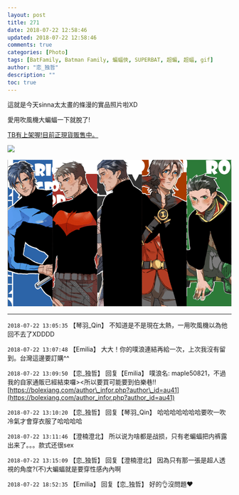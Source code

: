 ```yaml
---
layout: post
title: 271
date: 2018-07-22 12:58:46
updated: 2018-07-22 12:58:46
comments: true
categories: [Photo]
tags: [BatFamily, Batman Family, 蝙蝠俠, SUPERBAT, 超蝙, 超蝠, gif]
author: "恋_独哲"
description: ""
toc: true
---
```


<p>這就是今天sinna太太畫的條漫的實品照片啦XD</p> 
<p>愛用吹風機大蝙蝠一下就脫了!</p> 
<p><a target="_blank" rel="nofollow" href="https://item.taobao.com/item.htm?spm=a1z38n.10677092.0.0.11891debRJyG9C&amp;id=571432412965"  >TB有上架喔!目前正現貨販售中。</a></p>

![](https://raw.githubusercontent.com/alicewish/maple50821/master/img_YW5MWVN1NEpoZFgwaG1oK2RtMW1YYkhhRDdZbnNDU1ZQdlBLNXpJbmoxbFMrdkxSSHN6R1hBPT0.gif)

![](https://raw.githubusercontent.com/alicewish/maple50821/master/img_YW5MWVN1NEpoZFgwaG1oK2RtMW1YZEtxU21YUjJmK2laRUF0cFp0WTN0aE8vOGEyOFZzN1NRPT0.gif)

---

`2018-07-22 13:05:35` 【琴羽\_Qin】 不知道是不是現在太熱，一用吹風機以為他回不去了XDDDD

`2018-07-22 13:07:48` 【Emilia】 大大！你的噗浪連結再給一次，上次我沒有留到。台灣這邊要訂購^^

`2018-07-22 13:09:50` 【恋\_独哲】 回复【Emilia】 噗浪名: maple50821，不過我的自家通販已經結束囉><所以要買可能要到伯樂巷!! [https://bolexiang.com/author\_infor.php?author\_id=au41](https://bolexiang.com/author_infor.php?author_id=au41)

`2018-07-22 13:10:20` 【恋\_独哲】 回复【琴羽\_Qin】 哈哈哈哈哈哈哈要吹一吹冷氣才會穿衣服了哈哈哈哈

`2018-07-22 13:11:46` 【澄楠澄北】 所以说为啥都是战损，只有老蝙蝠把内裤露出来了。。。款式还很sex

`2018-07-22 13:15:09` 【恋\_独哲】 回复【澄楠澄北】 因為只有那一張是超人透視的角度?(不)大蝙蝠就是要穿性感內內啊

`2018-07-22 18:52:35` 【Emilia】 回复【恋\_独哲】 好的👌沒問題❤️
